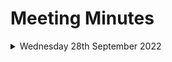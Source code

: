 # Meeting Minutes 

<details><summary>Wednesday 28th September 2022</summary>
####Location & Time: George Green Library Group Study Room C06

| Attendees | Attended |
|-----------|--------------|
| Hyanggi L | Y |
|Zhening Z | Y |
|Jamie V| N |
|Yizhan H| Y (on teams) |
| Nita K| Y|
|Wenfei Q| Y (on teams) |
|Luke W| Y |

####Agenda:
- Discuss team leadership roles 
- Discuss individual strengths and weaknesses/ programming skills 
- Review projects, create rough shortlist 

####Points Discussed:
- Nita chosen as team leader
- Hyanggi chosen as team admin 
- Luke chosen as git leader 

####Meeting Take-Aways/To-Dos:

|To-Do| Assigned To:|
|--------------------------------------|-------------------|
| complete admin form | Hyanggi |
| create form for ranking projects| Nita|
| complete form to rank favourite projects| Everyone|

</details>

